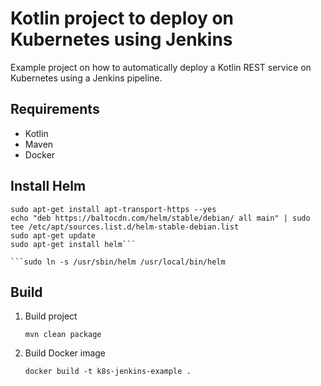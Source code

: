 Kotlin project to deploy on Kubernetes using Jenkins
===
Example project on how to automatically deploy a Kotlin REST service on Kubernetes using a Jenkins pipeline. 

Requirements
---
- Kotlin
- Maven
- Docker

Install Helm
---
```curl https://helm.baltorepo.com/organization/signing.asc | sudo apt-key add -
sudo apt-get install apt-transport-https --yes
echo "deb https://baltocdn.com/helm/stable/debian/ all main" | sudo tee /etc/apt/sources.list.d/helm-stable-debian.list
sudo apt-get update
sudo apt-get install helm```

```sudo ln -s /usr/sbin/helm /usr/local/bin/helm
```


Build
---
1. Build project
    ```
    mvn clean package
    ```
1. Build Docker image 
    ```
    docker build -t k8s-jenkins-example .
    ```
    
    
